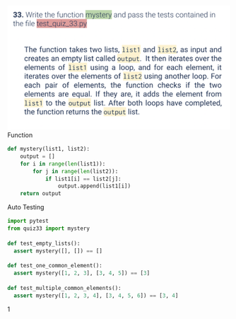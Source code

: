 ![](https://github.com/AleksandarDzudzevic/Unit_3/blob/main/quiz033text.png)
Function
```.py
def mystery(list1, list2):
    output = []
    for i in range(len(list1)):
        for j in range(len(list2)):
            if list1[i] == list2[j]:
                output.append(list1[i])
    return output
```
Auto Testing
```.py
import pytest
from quiz33 import mystery

def test_empty_lists():
  assert mystery([], []) == []

def test_one_common_element():
  assert mystery([1, 2, 3], [3, 4, 5]) == [3]

def test_multiple_common_elements():
  assert mystery([1, 2, 3, 4], [3, 4, 5, 6]) == [3, 4]
```
1[](https://github.com/AleksandarDzudzevic/Unit_3/blob/main/quiz033test.jpeg)
